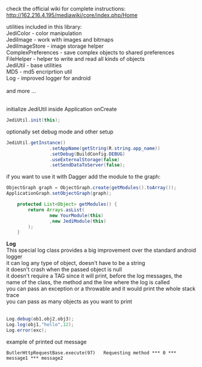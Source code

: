 check the official wiki for complete instructions:
http://162.216.4.195/mediawiki/core/index.php/Home

utilities included in this library:<br>
JediColor - color manipulation<br>
JediImage - work with images and bitmaps<br>
JediImageStore - image storage helper<br>
ComplexPreferences - save complex objects to shared preferences<br>
FileHelper - helper to write and read all kinds of objects<br>
JediUtil - base utilities<br>
MD5 - md5 encriprtion util<br>
Log - improved logger for android<br><br>
and more ...<br><br>

initialize JediUtil inside Application onCreate
```java
JediUtil.init(this);
```
optionally set debug mode and other setup
```java
JediUtil.getInstance()
                .setAppName(getString(R.string.app_name))
                .setDebug(BuildConfig.DEBUG)
                .useExternalStorage(false)
                .setSendDataToServer(false);
```

if you want to use it with Dagger add the module to the graph:
```java
ObjectGraph graph = ObjectGraph.create(getModules().toArray());
ApplicationGraph.setObjectGraph(graph);
```
```java
    protected List<Object> getModules() {
        return Arrays.asList(
                new YourModule(this)
                ,new JediModule(this)
        );
    }
```

<b>Log</b><br>
This special log class provides a big improvement over the standard android logger<br>
it can log any type of object, doesn't have to be a string<br>
it doesn't crash when the passed object is null<br>
it doesn't require a TAG since it will print, before the log messages, the name of the class, the method and the line where the log is called<br>
you can pass an exception or a throwable and it would print the whole stack trace<br>
you can pass as many objects as you want to print<br><br>

```java
Log.debug(ob1,obj2,obj3);
Log.log(obj1,"hello",12);
Log.error(exc);
```
example of printed out message
```
ButlerHttpRequestBase.execute(97)	Requesting method *** 0 *** message1 *** message2 
```


